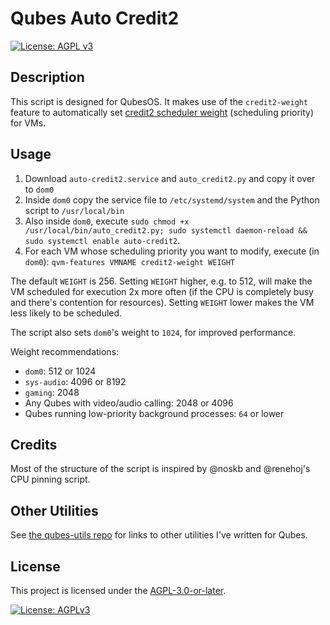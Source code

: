 # Qubes Auto Credit2

[![License: AGPL v3](https://img.shields.io/badge/License-AGPLv3-blue.svg)](https://www.gnu.org/licenses/agpl-3.0.en.html) 

## Description

This script is designed for QubesOS. It makes use of the `credit2-weight` feature to automatically set [credit2 scheduler weight](https://wiki.xenproject.org/wiki/Credit2_Scheduler) (scheduling priority) for VMs.

## Usage

1. Download `auto-credit2.service` and `auto_credit2.py` and copy it over to `dom0`
2. Inside `dom0` copy the service file to `/etc/systemd/system` and the Python script to `/usr/local/bin`
3. Also inside `dom0`, execute `sudo chmod +x /usr/local/bin/auto_credit2.py; sudo systemctl daemon-reload && sudo systemctl
   enable auto-credit2`.
4. For each VM whose scheduling priority you want to modify, execute (in `dom0`): `qvm-features VMNAME credit2-weight WEIGHT`

The default `WEIGHT` is 256. Setting `WEIGHT` higher, e.g. to 512, will make the VM scheduled for execution 2x more often (if the CPU is completely busy and there's contention for resources). Setting `WEIGHT` lower makes the VM less likely to be scheduled.

The script also sets `dom0`'s weight to `1024`, for improved performance.

Weight recommendations:
- `dom0`: 512 or 1024
- `sys-audio`: 4096 or 8192
- `gaming`: 2048
- Any Qubes with video/audio calling: 2048 or 4096
- Qubes running low-priority background processes: `64` or lower

## Credits

Most of the structure of the script is inspired by @noskb and @renehoj's CPU pinning script.

## Other Utilities

See [the qubes-utils repo](https://github.com/Atrate/qubes-utils) for links to other utilities I've written for Qubes.

## License
This project is licensed under the [AGPL-3.0-or-later](https://www.gnu.org/licenses/agpl-3.0.html).

[![License: AGPLv3](https://www.gnu.org/graphics/agplv3-with-text-162x68.png)](https://www.gnu.org/licenses/agpl-3.0.html)
